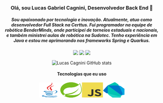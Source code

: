 
<div align="center">

  ### Olá, sou Lucas Gabriel Cagnini, Desenvolvedor Back End 👋
<div> 
  
</div>


<h5>
  Sou apaixonado por tecnologia e inovação. Atualmente, atuo como desenvolvedor Full Stack na Certtus. Fui programador na equipe de robótica BenderMinds, onde participei de torneios estaduais e nacionais, e também ministrei aulas de robótica na Sudotec. Tenho experiência em Java e estou me aprimorando nos frameworks Spring e Quarkus.
</h5>

   <a href="https://www.linkedin.com/in/lucas-gabriel-cagnini-4aaba4225/" target="_blank"><img src="https://img.shields.io/badge/-LinkedIn-%230077B5?style=for-the-badge&logo=linkedin&logoColor=white" target="_blank"></a> 
 <a href = "mailto:lucasgabrielcagnini6657@gmail.com"><img src="https://img.shields.io/badge/-Gmail-%23333?style=for-the-badge&logo=gmail&logoColor=white" target="_blank"></a>
 <a href="https://www.instagram.com/lucas_cagnini/" target="_blank"><img src="https://img.shields.io/badge/-Instagram-%23E4405F?style=for-the-badge&logo=instagram&logoColor=white" target="_blank"></a>

![Lucas Cagnini GitHub stats](https://github-readme-stats.vercel.app/api?username=LucasCagnini13&show_icons=true&theme=radical)

#### Tecnologias que eu uso

<img align="center" alt="Rafa-Csharp" height="50" width="70" src="https://raw.githubusercontent.com/devicons/devicon/master/icons/java/java-original.svg"><img align="center" alt="Rafa-Csharp" height="50" width="70" src="https://raw.githubusercontent.com/devicons/devicon/master/icons/spring/spring-original.svg"><img align="center" alt="Rafa-Csharp" height="50" width="70" src="https://raw.githubusercontent.com/devicons/devicon/master/icons/javascript/javascript-original.svg"><img align="center" alt="Rafa-Csharp" height="50" width="70" src="https://raw.githubusercontent.com/devicons/devicon/master/icons/dart/dart-original.svg">

</div>
